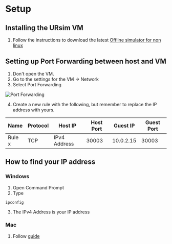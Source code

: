 # Setup

## Installing the URsim VM
1. Follow the instructions to download the latest [Offline simulator for non linux](https://www.universal-robots.com/download/software-e-series/simulator-non-linux/offline-simulator-e-series-ur-sim-for-non-linux-5117/)

## Setting up Port Forwarding between host and VM

1. Don't open the VM.
2. Go to the settings for the VM -> Network
3. Select Port Forwarding

![Port Forwarding](https://github.com/rag-h/mtrn4230_course_development/blob/main/rtde/images/portforwarding.png)

4. Create a new rule with the following, but remember to replace the IP address with yours.


| Name   | Protocol | Host IP      | Host Port | Guest IP  | Guest Port |
|--------|----------|--------------|-----------|-----------|------------|
| Rule x | TCP      | IPv4 Address | 30003     | 10.0.2.15 | 30003      |

## How to find your IP address

### Windows
1. Open Command Prompt
2. Type
```
ipconfig
```
3. The IPv4 Address is your IP address

### Mac
1. Follow [guide](https://kb.wisc.edu/helpdesk/page.php?id=6526)
